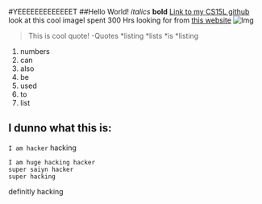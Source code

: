 #YEEEEEEEEEEEEET
##Hello World!
*italics*
**bold**
[Link to my CS15L github](https://oxojasvixo.github.io/cse15l-lab-reports/)
look at this cool imageI spent 300 Hrs looking for from [this website](https://pixabay.com/photos/tree-sunset-clouds-sky-silhouette-736885/)
![Img](https://cdn.pixabay.com/photo/2015/04/23/22/00/tree-736885__480.jpg)
>This is cool quote! -Quotes
*listing
*lists
*is
*listing

1. numbers
2. can 
3. also 
4. be 
5. used
6. to
7. list

I dunno what this is:
---
`I am hacker` hacking
```
I am huge hacking hacker
super saiyn hacker 
super hacking
```
definitly hacking
